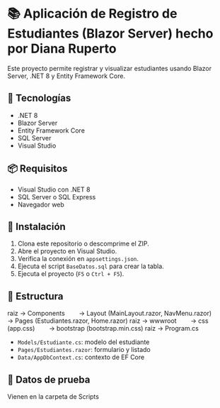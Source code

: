 # 📚 Aplicación de Registro de Estudiantes (Blazor Server) hecho por Diana Ruperto

Este proyecto permite registrar y visualizar estudiantes usando Blazor Server, .NET 8 y Entity Framework Core.

## 🚀 Tecnologías
- .NET 8
- Blazor Server
- Entity Framework Core
- SQL Server
- Visual Studio

## 📦 Requisitos
- Visual Studio con .NET 8
- SQL Server o SQL Express
- Navegador web

## 🔧 Instalación
1. Clona este repositorio o descomprime el ZIP.
2. Abre el proyecto en Visual Studio.
3. Verifica la conexión en `appsettings.json`.
4. Ejecuta el script `BaseDatos.sql` para crear la tabla.
5. Ejecuta el proyecto (`F5` o `Ctrl + F5`).

## 📂 Estructura

raiz → Components
  → Layout (MainLayout.razor, NavMenu.razor)
  → Pages (Estudiantes.razor, Home.razor)
raiz → wwwroot
  → css (app.css)
  → bootstrap (bootstrap.min.css)
raiz → Program.cs

- `Models/Estudiante.cs`: modelo del estudiante
- `Pages/Estudiantes.razor`: formulario y listado
- `Data/AppDbContext.cs`: contexto de EF Core

## 📌 Datos de prueba
Vienen en la carpeta de Scripts
